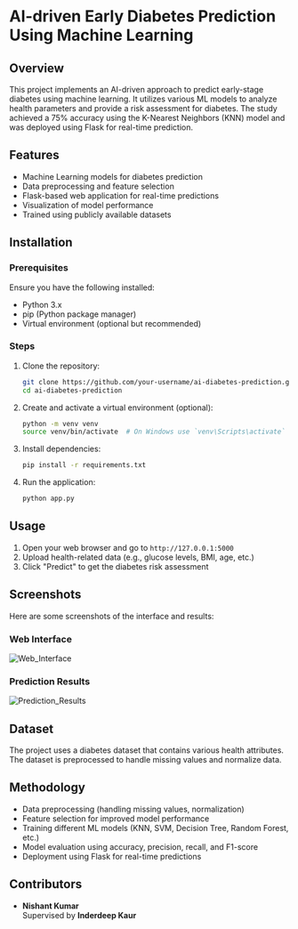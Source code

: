 # AI-driven Early Diabetes Prediction Using Machine Learning

## Overview
This project implements an AI-driven approach to predict early-stage diabetes using machine learning. It utilizes various ML models to analyze health parameters and provide a risk assessment for diabetes. The study achieved a 75% accuracy using the K-Nearest Neighbors (KNN) model and was deployed using Flask for real-time prediction.

## Features
- Machine Learning models for diabetes prediction
- Data preprocessing and feature selection
- Flask-based web application for real-time predictions
- Visualization of model performance
- Trained using publicly available datasets

## Installation
### Prerequisites
Ensure you have the following installed:
- Python 3.x
- pip (Python package manager)
- Virtual environment (optional but recommended)

### Steps
1. Clone the repository:
   ```bash
   git clone https://github.com/your-username/ai-diabetes-prediction.git
   cd ai-diabetes-prediction
   ```
2. Create and activate a virtual environment (optional):
   ```bash
   python -m venv venv
   source venv/bin/activate  # On Windows use `venv\Scripts\activate`
   ```
3. Install dependencies:
   ```bash
   pip install -r requirements.txt
   ```
4. Run the application:
   ```bash
   python app.py
   ```

## Usage
1. Open your web browser and go to `http://127.0.0.1:5000`
2. Upload health-related data (e.g., glucose levels, BMI, age, etc.)
3. Click "Predict" to get the diabetes risk assessment

## Screenshots
Here are some screenshots of the interface and results:

### Web Interface
![Web_Interface](https://github.com/user-attachments/assets/9cdb00f2-bdb4-41f6-bbaa-f7e989c430c0)

### Prediction Results
![Prediction_Results](https://github.com/user-attachments/assets/117221ab-592e-4998-a5c1-45f29e03b09a)

## Dataset
The project uses a diabetes dataset that contains various health attributes. The dataset is preprocessed to handle missing values and normalize data.

## Methodology
- Data preprocessing (handling missing values, normalization)
- Feature selection for improved model performance
- Training different ML models (KNN, SVM, Decision Tree, Random Forest, etc.)
- Model evaluation using accuracy, precision, recall, and F1-score
- Deployment using Flask for real-time predictions

## Contributors  
- **Nishant Kumar**  
  Supervised by **Inderdeep Kaur**

  
